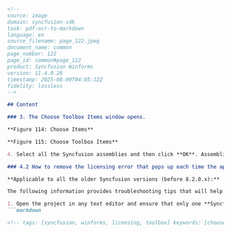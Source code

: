 ```markdown
<!--
source: image
domain: syncfusion-sdk
task: pdf-ocr-to-markdown
language: en
source_filename: page_122.jpeg
document_name: common
page_number: 122
page_id: common#page_122
product: Syncfusion Winforms
version: 11.4.0.26
timestamp: 2025-08-09T04:05:12Z
fidelity: lossless
-->

## Content

### 3. The Choose Toolbox Items window opens.

**Figure 114: Choose Items**

**Figure 115: Choose Toolbox Items**

4. Select all the Syncfusion assemblies and then click **OK**. Assemblies will be copied to the newly created Syncfusion toolbox tab.

### 4.2 How to remove the licensing error that pops up each time the application is run

**Applicable to all the older Syncfusion versions (before 8.2.0.x):**

The following information provides troubleshooting tips that will help configure the system for a specific version of Syncfusion Essential Studio, and to avoid common licensing issues due to version conflicts.

1. Open the project in any text editor and ensure that only one **Syncfusion.Core** entry is referenced. If more than one entry is available, remove it.
```markdown

<!-- tags: [syncfusion, winforms, licensing, toolbox] keywords: [choose items, Syncfusion, licensing error, troubleshooting, Syncfusion.Core, version conflicts] -->
```